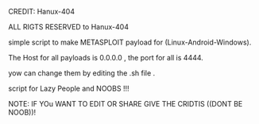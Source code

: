 CREDIT: Hanux-404 

ALL RIGTS RESERVED to Hanux-404 

simple script to make METASPLOIT payload for (Linux-Android-Windows).

The Host for all payloads is 0.0.0.0 , the port for all is 4444.

yow can change them by editing the .sh file .

script for Lazy People and NOOBS !!!

NOTE: IF YOu WANT TO EDIT OR SHARE GIVE THE CRIDTIS ((DONT BE NOOB))!
